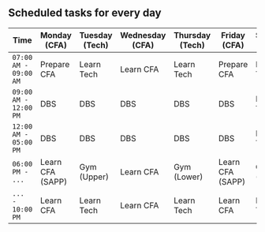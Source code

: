 ## Scheduled tasks for every day

| Time                  | Monday (CFA)     | Tuesday (Tech) | Wednesday (CFA) | Thursday (Tech) | Friday (CFA)     | Saturday (Tech) | Sunday (CFA)     |
| --------------------- | ---------------- | -------------- | --------------- | --------------- | ---------------- | --------------- | ---------------- |
| `07:00 AM - 09:00 AM` | Prepare CFA      | Learn Tech     | Learn CFA       | Learn Tech      | Prepare CFA      | Learn Tech      | Prepare CFA      |
| `09:00 AM - 12:00 PM` | DBS              | DBS            | DBS             | DBS             | DBS              | Learn Tech      | Learn CFA (SAPP) |
| `12:00 AM - 05:00 PM` | DBS              | DBS            | DBS             | DBS             | DBS              | Learn Tech      | Learn CFA        |
| `06:00 PM -      ...` | Learn CFA (SAPP) | Gym (Upper)    | Learn CFA       | Gym (Lower)     | Learn CFA (SAPP) | Gym (Upper)     | Gym (Lower)      |
| `...      - 10:00 PM` | Learn CFA        | Learn Tech     | Learn CFA       | Learn Tech      | Learn CFA        | Learn Tech      | Learn CFA        |
